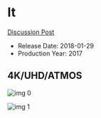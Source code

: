 # It

[Discussion Post](https://www.avsforum.com/threads/bass-eq-for-filtered-movies.2995212/post-56759666)

* Release Date: 2018-01-29
* Production Year: 2017

## 4K/UHD/ATMOS

![img 0](https://i.imgur.com/RfZni6U.jpg)

![img 1](https://i.imgur.com/zM4HnIE.jpg)

